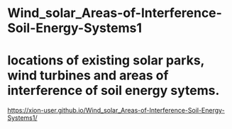 # Wind_solar_Areas-of-Interference-Soil-Energy-Systems1
# locations of existing solar parks, wind turbines and areas of interference of soil energy sytems.
https://xion-user.github.io/Wind_solar_Areas-of-Interference-Soil-Energy-Systems1/
